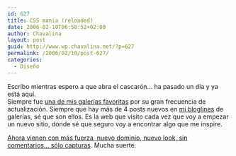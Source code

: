 ```yaml
---
id: 627
title: CSS mania (reloaded)
date: 2006-02-10T06:58:52+02:00
author: Chavalina
layout: post
guid: http://www.wp.chavalina.net/?p=627
permalink: /2006/02/10/post-627/
categories:
  - Diseño
---
```

Escribo mientras espero a que abra el cascar&oacute;n&#8230; ha pasado un d&iacute;a y ya est&aacute; aqu&iacute;.  
Siempre fue <a href="http://chavalina.net/comentar.php?idpost=423" target="_blank">una de mis galer&iacute;as favoritas</a> por su gran frecuencia de actualizaci&oacute;n. Siempre que hay m&aacute;s de 4 posts nuevos en <a href="http://bloglines.com/public/chavalina" target="_blank">mi bloglines</a> de galer&iacute;as, s&eacute; que son ellos. Es la web que visito cada vez que voy a empezar un nuevo sitio, donde s&eacute; que seguro voy a encontrar algo que me inspire.

<a href="http://www.cssmania.com" target="_blank">Ahora vienen con m&aacute;s fuerza, nuevo dominio, nuevo look, sin comentarios&#8230; s&oacute;lo capturas</a>. Mucha suerte.